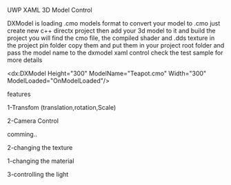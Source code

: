 
UWP XAML 3D Model Control

DXModel is loading .cmo models format to convert your model to .cmo just create new c++ directx project then add your 3d model to it and build the project you will find the cmo file, the compiled shader and .dds texture in the project pin folder copy them and put them in your project root folder and pass the model name to the dxmodel xaml control check the test sample for more details

 <dx:DXModel Height="300"
             ModelName="Teapot.cmo"
             Width="300"
             ModelLoaded="OnModelLoaded"/>

features

1-Transfom (translation,rotation,Scale)

2-Camera Control

comming.. 

2-changing the texture

1-changing the material 

3-controlling the light 
